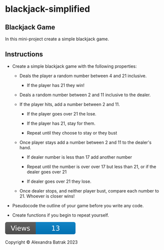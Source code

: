 # blackjack-simplified

## Blackjack Game

In this mini-project create a simple blackjack game.

## Instructions

- Create a simple blackjack game with the following properties:

  - Deals the player a random number between 4 and 21 inclusive.

    - If the player has 21 they win!

  - Deals a random number between 2 and 11 inclusive to the dealer.

  - If the player hits, add a number between 2 and 11.

    - If the player goes over 21 the lose.

    - If the player has 21, stay for them.

    - Repeat until they choose to stay or they bust

  - Once player stays add a number between 2 and 11 to the dealer's hand.

    - If dealer number is less than 17 add another number

    - Repeat until the number is over over 17 but less than 21, or if the dealer goes over 21

    - If dealer goes over 21 they lose.

  - Once dealer stops, and neither player bust, compare each number to 21. Whoever is closer wins!

- Pseudocode the outline of your game before you write any code.

- Create functions if you begin to repeat yourself.

[![Image of github-profile-views-counter](https://github.com/alexandrabatrak/github-profile-views-counter/blob/master/svg/587856184/badge.svg)](https://github.com/alexandrabatrak/github-profile-views-counter/blob/master/readme/587856184/week.md)

Copyright © Alexandra Batrak 2023

